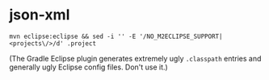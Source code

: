 # json-xml

    mvn eclipse:eclipse && sed -i '' -E '/NO_M2ECLIPSE_SUPPORT|<projects\/>/d' .project

(The Gradle Eclipse plugin generates extremely ugly `.classpath` entries
and generally ugly Eclipse config files. Don't use it.)   

